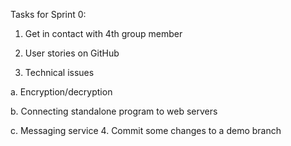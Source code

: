 Tasks for Sprint 0:

1. Get in contact with 4th group member

2. User stories on GitHub

3. Technical issues

  a. Encryption/decryption
  
  b. Connecting standalone program to web servers
  
  c. Messaging service
4. Commit some changes to a demo branch
